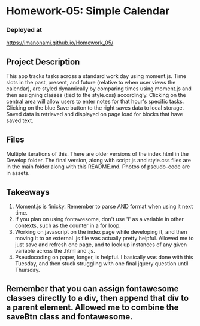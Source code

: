 # Homework-05: Simple Calendar

### Deployed at
https://imanonami.github.io/Homework_05/

## Project Description
This app tracks tasks across a standard work day using moment.js. Time slots in the past, present, and future (relative to when user views the calendar), are styled dynamically by comparing times using moment.js and then assigning classes (tied to the style.css) accordingly. Clicking on the central area will allow users to enter notes for that hour's specific tasks. Clicking on the blue Save button to the right saves data to local storage. Saved data is retrieved and displayed on page load for blocks that have saved text.

## Files
Multiple iterations of this. There are older versions of the index.html in the Develop folder. The final version, along with script.js and style.css files are in the main folder along with this README.md. Photos of pseudo-code are in assets.

## Takeaways
1. Moment.js is finicky. Remember to parse AND format when using it next time.
2. If you plan on using fontawesome, don't use 'i' as a variable in other contexts, such as the counter in a for loop.
3. Working on javascript on the index page while developing it, and then moving it to an external .js file was actually pretty helpful. Allowed me to just save and refresh one page, and to look up instances of any given variable across the .html and .js. 
4. Pseudocoding on paper, longer, is helpful. I basically was done with this Tuesday, and then stuck struggling with one final jquery question until Thursday.
## Remember that you can assign fontawesome classes directly to a div, then append that div to a parent element. Allowed me to combine the saveBtn class and fontawesome.

